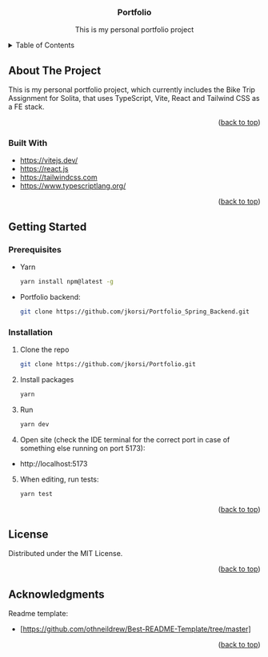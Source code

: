 <!-- Improved compatibility of back to top link: See: https://github.com/othneildrew/Best-README-Template/pull/73 -->
<a name="readme-top"></a>

<br />
<div align="center">

<h3 align="center">Portfolio</h3>

  <p align="center">
    This is my personal portfolio project
    <br />
  </p>
</div>




<!-- TABLE OF CONTENTS -->
<details>
  <summary>Table of Contents</summary>
  <ol>
    <li>
      <a href="#about-the-project">About The Project</a>
      <ul>
        <li><a href="#built-with">Built With</a></li>
      </ul>
    </li>
    <li>
      <a href="#getting-started">Getting Started</a>
      <ul>
        <li><a href="#prerequisites">Prerequisites</a></li>
        <li><a href="#installation">Installation</a></li>
      </ul>
    </li>
    <li><a href="#license">License</a></li>
    <li><a href="#acknowledgments">Acknowledgments</a></li>
  </ol>
</details>




<!-- ABOUT THE PROJECT -->
## About The Project

This is my personal portfolio project, which currently includes the Bike Trip Assignment for Solita, that uses TypeScript, Vite, React and Tailwind CSS as a FE stack.

<p align="right">(<a href="#readme-top">back to top</a>)</p>




### Built With

* https://vitejs.dev/ 
* https://react.js
* https://tailwindcss.com
* https://www.typescriptlang.org/


<p align="right">(<a href="#readme-top">back to top</a>)</p>



<!-- GETTING STARTED -->
## Getting Started



### Prerequisites


* Yarn
  ```sh
  yarn install npm@latest -g
  ```
* Portfolio backend:
  ```sh
  git clone https://github.com/jkorsi/Portfolio_Spring_Backend.git
  ```




### Installation

1. Clone the repo
   ```sh
   git clone https://github.com/jkorsi/Portfolio.git
   ```
2. Install packages
   ```sh
   yarn
   ```
3. Run
   ```sh
   yarn dev
   ```
4. Open site (check the IDE terminal for the correct port in case of something else running on port 5173):
  * http://localhost:5173
  
5. When editing, run tests:
   ```sh
   yarn test
   ```


<p align="right">(<a href="#readme-top">back to top</a>)</p>




<!-- LICENSE -->
## License

Distributed under the MIT License. 

<p align="right">(<a href="#readme-top">back to top</a>)</p>





<!-- ACKNOWLEDGMENTS -->
## Acknowledgments

Readme template:
* [https://github.com/othneildrew/Best-README-Template/tree/master]

<p align="right">(<a href="#readme-top">back to top</a>)</p>




